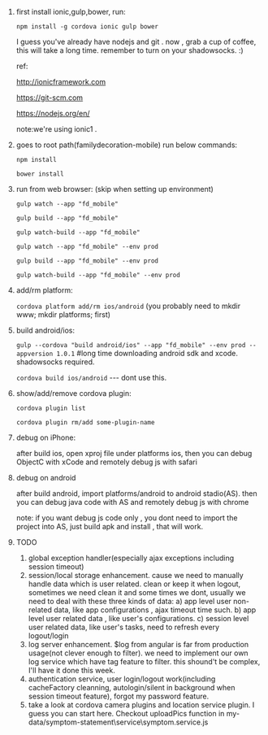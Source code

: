 1. first install ionic,gulp,bower, run:

	`npm install -g cordova ionic gulp bower`

	I guess you've already have nodejs and git . now , grab a cup of coffee, this will take a long time. remember to turn on your shadowsocks. :)

	ref:

	http://ionicframework.com

	https://git-scm.com
	
	https://nodejs.org/en/

	note:we're using ionic1 .

2. goes to root path(familydecoration-mobile) run below commands:

	`npm install`

	`bower install`

3. run from web browser: (skip when setting up environment)
	
	`gulp watch --app "fd_mobile"`

	`gulp build --app "fd_mobile"`

	`gulp watch-build --app "fd_mobile"`

	`gulp watch --app "fd_mobile" --env prod`

	`gulp build --app "fd_mobile" --env prod`

	`gulp watch-build --app "fd_mobile" --env prod`

4. add/rm platform:
	
	`cordova platform add/rm ios/android` (you probably need to mkdir www; mkdir platforms; first)

5. build android/ios:

	`gulp --cordova "build android/ios" --app "fd_mobile" --env prod --appversion 1.0.1`   #long time downloading android sdk and xcode. shadowsocks required.

	`cordova build ios/android`   --- dont use this.

6. show/add/remove cordova plugin:

	`cordova plugin list`

	`cordova plugin rm/add some-plugin-name`

7. debug on iPhone:
	
	after build ios, open xproj file under platforms ios, then you can debug ObjectC with xCode and remotely debug js with safari

8. debug on android

	after build android, import platforms/android to android stadio(AS). then you can debug java code with AS and remotely debug js with chrome

	note: if you want debug js code only , you dont need to import the project into AS, just build apk and install , that will work.

9. TODO
	1. global exception handler(especially ajax exceptions including session timeout)
	2. session/local storage enhancement. cause we need to manually handle data which is user related. clean or keep it when logout, sometimes we need clean it and some times we dont, usually we need to deal with these three kinds of data:
		a) app level user non-related data, like app configurations , ajax timeout time such.
		b) app level user related data , like user's configurations.
		c) session level user related data, like user's tasks, need to refresh every logout/login
	3. log server enhancement. $log from angular is far from production usage(not clever enough to filter). we need to implement our own log service which have tag feature to filter. this shound't be complex, I'll have it done this week.
	4. authentication service, user login/logout work(including cacheFactory cleanning, autologin/silent in background when session timeout feature), forgot my password feature.
	5. take a look at cordova camera plugins and location service plugin. I guess you can start here. Checkout uploadPics function in my-data/symptom-statement\service\symptom.service.js 
	
